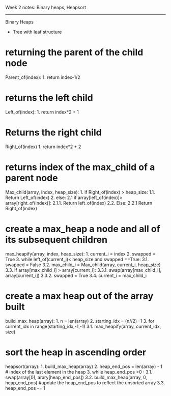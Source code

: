 Week 2 notes: Binary heaps, Heapsort
___________________________________________________

Binary Heaps
- Tree with leaf structure

# returning the parent of the child node
Parent_of(index):
    1. return index-1/2

# returns the left child
Left_of(index):
    1. return index*2 + 1

# Returns the right child
Right_of(index)
    1. return index*2 + 2

# returns index of the max_child of a parent node
Max_child(array, index, heap_size):
    1. if Right_of(index) > heap_size:
        1.1. Return Left_of(index)
    2. else:
        2.1 if array[left_of(index)]> array[right_of(index)]:
            2.1.1. Return left_of(index)
        2.2. Else:
            2.2.1 Return Right_of(index)

# create a max_heap a node and all of its subsequent children
max_heapify(array, index, heap_size):
    1. current_i = index
    2. swapped = True
    3. while left_of(current_i)< heap_size and swapped ==True:
        3.1. swapped = False
        3.2. max_child_i = Max_child(array, current_i, heap_size)
        3.3. If array[max_child_i] > array[current_i]:
            3.3.1. swap(array[max_child_i], array[current_i])
            3.3.2. swapped = True
        3.4. current_i = max_child_i

# create a max heap out of the array built
build_max_heap(array):
    1. n = len(array)
    2. starting_idx = (n//2) -1
    3. for current_idx in range(starting_idx,-1,-1)
        3.1. max_heapify(array, current_idx, size)

# sort the heap in ascending order
heapsort(array):
    1. build_max_heap(array)
    2. heap_end_pos = len(array) - 1  # index of the last element in the heap
    3. while heap_end_pos >0 :
        3.1. swap(array[0], arary[heap_end_pos])
        3.2. build_max_heap(array, 0, heap_end_pos) #update the heap_end_pos to reflect the unsorted array
        3.3. heap_end_pos -= 1
